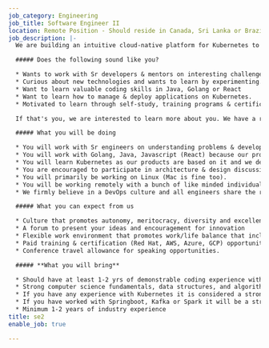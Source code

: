 ```yaml
---
job_category: Engineering
job_title: Software Engineer II
location: Remote Position - Should reside in Canada, Sri Lanka or Brazil.
job_description: |-
  We are building an intuitive cloud-native platform for Kubernetes to define, manage, integrate & scale applications across multiple clusters.

  ##### Does the following sound like you?

  * Wants to work with Sr developers & mentors on interesting challenges
  * Curious about new technologies and wants to learn by experimenting.
  * Want to learn valuable coding skills in Java, Golang or React
  * Want to learn how to manage & deploy applications on Kubernetes.
  * Motivated to learn through self-study, training programs & certifications.

  If that's you, we are interested to learn more about you. We have a rigorous interview process as we hire the best. If you get through, this is what a typical day would look like

  ##### What you will be doing

  * You will work with Sr engineers on understanding problems & developing solutions.
  * You will work with Golang, Java, Javascript (React) because our products & solutions are implemented in various languages.
  * You will learn Kubernetes as our products are based on it and we deploy and manage our applications on Kubernetes.
  * You are encouraged to participate in architecture & design discussions
  * You will primarily be working on Linux (Mac is fine too).
  * You will be working remotely with a bunch of like minded individuals in a collaborative manner.
  * We firmly believe in a DevOps culture and all engineers share the responsibility of managing and deploying applications.

  ##### What you can expect from us

  * Culture that promotes autonomy, meritocracy, diversity and excellence.
  * A forum to present your ideas and encouragement for innovation
  * Flexible work environment that promotes work/life balance that includes a discretionary leave policy that accommodates life changes.
  * Paid training & certification (Red Hat, AWS, Azure, GCP) opportunities.
  * Conference travel allowance for speaking opportunities.

  ##### **What you will bring**

  * Should have at least 1-2 yrs of demonstrable coding experience with either Java Golang or Javascript.
  * Strong computer science fundamentals, data structures, and algorithms
  * If you have any experience with Kubernetes it is considered a strong plus.
  * If you have worked with Springboot, Kafka or Spark it will be a strong plus.
  * Minimum 1-2 years of industry experience
title: se2
enable_job: true

---
```

